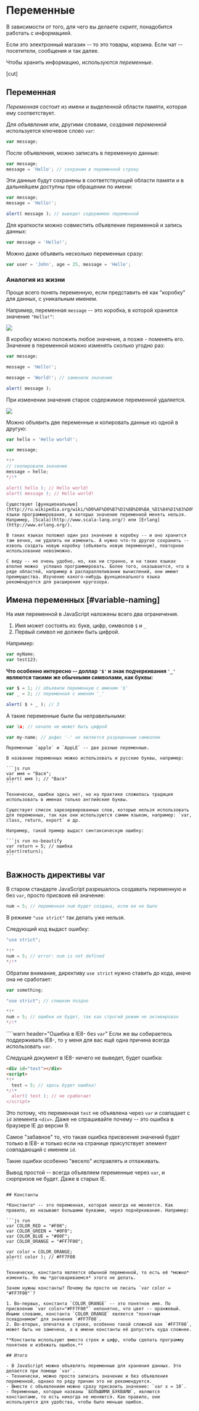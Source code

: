 # Переменные

В зависимости от того, для чего вы делаете скрипт, понадобится работать с информацией.

Если это электронный магазин -- то это товары, корзина. Если чат -- посетители, сообщения и так далее.

Чтобы хранить информацию, используются *переменные*.

[cut]

## Переменная

*Переменная* состоит из имени и выделенной области памяти, которая ему соответствует.

Для *объявления* или, другими словами, *создания переменной* используется ключевое слово `var`:

```js
var message;
```

После объявления, можно записать в переменную данные:

```js
var message;
message = 'Hello'; // сохраним в переменной строку
```

Эти данные будут сохранены в соответствующей области памяти и в дальнейшем доступны при обращении по имени:

```js run
var message;
message = 'Hello!';

alert( message ); // выведет содержимое переменной
```

Для краткости можно совместить объявление переменной и запись данных:

```js
var message = 'Hello!';
```

Можно даже объявить несколько переменных сразу:

```js no-beautify
var user = 'John', age = 25, message = 'Hello';
```

### Аналогия из жизни

Проще всего понять переменную, если представить её как "коробку" для данных, с уникальным именем.

Например, переменная `message` -- это коробка, в которой хранится значение `"Hello!"`:

![](variable.png)

В коробку можно положить любое значение, а позже - поменять его. Значение в переменной можно изменять сколько угодно раз:

```js run
var message;

message = 'Hello!';

message = 'World!'; // заменили значение

alert( message );
```

При изменении значения старое содержимое переменной удаляется.

![](variable-change.png)

Можно объявить две переменные и копировать данные из одной в другую:

```js run
var hello = 'Hello world!';

var message;

*!*
// скопировали значение
message = hello;
*/!*

alert( hello ); // Hello world!
alert( message ); // Hello world!
```

```smart
Существуют [функциональные](http://ru.wikipedia.org/wiki/%D0%AF%D0%B7%D1%8B%D0%BA_%D1%84%D1%83%D0%BD%D0%BA%D1%86%D0%B8%D0%BE%D0%BD%D0%B0%D0%BB%D1%8C%D0%BD%D0%BE%D0%B3%D0%BE_%D0%BF%D1%80%D0%BE%D0%B3%D1%80%D0%B0%D0%BC%D0%BC%D0%B8%D1%80%D0%BE%D0%B2%D0%B0%D0%BD%D0%B8%D1%8F) языки программирования, в которых значение переменной менять нельзя. Например, [Scala](http://www.scala-lang.org/) или [Erlang](http://www.erlang.org/).

В таких языках положил один раз значение в коробку -- и оно хранится там вечно, ни удалить ни изменить. А нужно что-то другое сохранить -- изволь создать новую коробку (объявить новую переменную), повторное использование невозможно.

С виду -- не очень удобно, но, как ни странно, и на таких языках вполне можно  успешно программировать. Более того, оказывается, что в ряде областей, например в распараллеливании вычислений, они имеют преимущества. Изучение какого-нибудь функционального языка рекомендуется для расширения кругозора.
```

## Имена переменных [#variable-naming]

На имя переменной в JavaScript наложены всего два ограничения.

1. Имя может состоять из: букв, цифр, символов `$` и `_`
2. Первый символ не должен быть цифрой.

Например:

```js
var myName;
var test123;
```

**Что особенно интересно -- доллар `'$'` и знак подчеркивания `'_'` являются такими же обычными символами, как буквы:**

```js run untrusted
var $ = 1; // объявили переменную с именем '$'
var _ = 2; // переменная с именем '_'

alert( $ + _ ); // 3
```

А такие переменные были бы неправильными:

```js no-beautify
var 1a; // начало не может быть цифрой

var my-name; // дефис '-' не является разрешенным символом
```

```smart header="Регистр букв имеет значение"
Переменные `apple` и `AppLE` -- две разные переменные.
```

````smart header="Русские буквы допустимы, но не рекомендуются"
В названии переменных можно использовать и русские буквы, например:

```js run
var имя = "Вася";
alert( имя ); // "Вася"
```

Технически, ошибки здесь нет, но на практике сложилась традиция использовать в именах только английские буквы.
````

````warn header="Зарезервированные имена"
Существует список зарезервированных слов, которые нельзя использовать для переменных, так как они используются самим языком, например: `var, class, return, export` и др.

Например, такой пример выдаст синтаксическую ошибку:

```js run no-beautify
var return = 5; // ошибка
alert(return);
```
````

## Важность директивы var

В старом стандарте JavaScript разрешалось создавать переменную и без `var`, просто присвоив ей значение:

```js
num = 5; // переменная num будет создана, если ее не было
```

В режиме `"use strict"` так делать уже нельзя.

Следующий код выдаст ошибку:

```js run
"use strict";

*!*
num = 5; // error: num is not defined
*/!*
```

Обратим внимание, директиву `use strict` нужно ставить до кода, иначе она не сработает:

```js run
var something;

"use strict"; // слишком поздно

*!*
num = 5; // ошибки не будет, так как строгий режим не активирован
*/!*
```

````warn header="Ошибка в IE8- без `var`"
Если же вы собираетесь поддерживать IE8-, то у меня для вас ещё одна причина всегда использовать `var`.

Следущий документ в IE8- ничего не выведет, будет ошибка:

```html
<div id="test"></div>
<script>
*!*
  test = 5; // здесь будет ошибка!
*/!*
  alert( test ); // не сработает
</script>
```

Это потому, что переменная `test` не объявлена через `var` и совпадает с `id` элемента `<div>`. Даже не спрашивайте почему -- это ошибка в браузере IE до версии 9.

Самое "забавное" то, что такая ошибка присвоения значений будет только в IE8- и только если на странице присутствует элемент совпадающий с именем `id`.

Такие ошибки особенно "весело" исправлять и отлаживать.

Вывод простой -- всегда объявляем переменные через `var`, и сюрпризов не будет. Даже в старых IE.
````

## Константы

*Константа* -- это переменная, которая никогда не меняется. Как правило, их называют большими буквами, через подчёркивание. Например:

```js run
var COLOR_RED = "#F00";
var COLOR_GREEN = "#0F0";
var COLOR_BLUE = "#00F";
var COLOR_ORANGE = "#FF7F00";

var color = COLOR_ORANGE;
alert( color ); // #FF7F00
```

Технически, константа является обычной переменной, то есть её *можно* изменить. Но мы *договариваемся* этого не делать.

Зачем нужны константы? Почему бы просто не писать `var color = "#FF7F00"`?

1. Во-первых, константа `COLOR_ORANGE` -- это понятное имя. По присвоению `var color="#FF7F00"` непонятно, что цвет -- оранжевый. Иными словами, константа `COLOR_ORANGE` является "понятным псевдонимом" для значения `#FF7F00`.
2. Во-вторых, опечатка в строке, особенно такой сложной как `#FF7F00`, может быть не замечена, а в имени константы её допустить куда сложнее.

**Константы используют вместо строк и цифр, чтобы сделать программу понятнее и избежать ошибок.**

## Итого

- В JavaScript можно объявлять переменные для хранения данных. Это делается при помощи `var`.
- Технически, можно просто записать значение и без объявления переменной, однако по ряду причин это не рекомендуется.
- Вместе с объявлением можно сразу присвоить значение: `var x = 10`.
- Переменные, которые названы `БОЛЬШИМИ_БУКВАМИ`, являются константами, то есть никогда не меняются. Как правило, они используются для удобства, чтобы было меньше ошибок.

